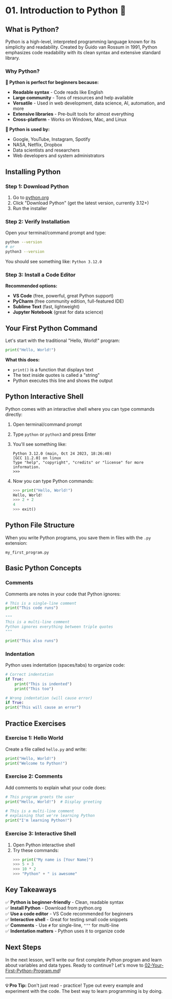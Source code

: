 # 01. Introduction to Python 🐍

## What is Python?

Python is a high-level, interpreted programming language known for its simplicity and readability. Created by Guido van Rossum in 1991, Python emphasizes code readability with its clean syntax and extensive standard library.

### Why Python?

**🐍 Python is perfect for beginners because:**
- **Readable syntax** - Code reads like English
- **Large community** - Tons of resources and help available
- **Versatile** - Used in web development, data science, AI, automation, and more
- **Extensive libraries** - Pre-built tools for almost everything
- **Cross-platform** - Works on Windows, Mac, and Linux

**🚀 Python is used by:**
- Google, YouTube, Instagram, Spotify
- NASA, Netflix, Dropbox
- Data scientists and researchers
- Web developers and system administrators

## Installing Python

### Step 1: Download Python

1. Go to [python.org](https://www.python.org/downloads/)
2. Click "Download Python" (get the latest version, currently 3.12+)
3. Run the installer

### Step 2: Verify Installation

Open your terminal/command prompt and type:

```bash
python --version
# or
python3 --version
```

You should see something like: `Python 3.12.0`

### Step 3: Install a Code Editor

**Recommended options:**
- **VS Code** (free, powerful, great Python support)
- **PyCharm** (free community edition, full-featured IDE)
- **Sublime Text** (fast, lightweight)
- **Jupyter Notebook** (great for data science)

## Your First Python Command

Let's start with the traditional "Hello, World!" program:

```python
print("Hello, World!")
```

**What this does:**
- `print()` is a function that displays text
- The text inside quotes is called a "string"
- Python executes this line and shows the output

## Python Interactive Shell

Python comes with an interactive shell where you can type commands directly:

1. Open terminal/command prompt
2. Type `python` or `python3` and press Enter
3. You'll see something like:
   ```
   Python 3.12.0 (main, Oct 24 2023, 18:26:48)
   [GCC 11.2.0] on linux
   Type "help", "copyright", "credits" or "license" for more information.
   >>>
   ```

4. Now you can type Python commands:
   ```python
   >>> print("Hello, World!")
   Hello, World!
   >>> 2 + 2
   4
   >>> exit()
   ```

## Python File Structure

When you write Python programs, you save them in files with the `.py` extension:

```
my_first_program.py
```

## Basic Python Concepts

### Comments
Comments are notes in your code that Python ignores:

```python
# This is a single-line comment
print("This code runs")

"""
This is a multi-line comment
Python ignores everything between triple quotes
"""

print("This also runs")
```

### Indentation
Python uses indentation (spaces/tabs) to organize code:

```python
# Correct indentation
if True:
    print("This is indented")
    print("This too")

# Wrong indentation (will cause error)
if True:
print("This will cause an error")
```

## Practice Exercises

### Exercise 1: Hello World
Create a file called `hello.py` and write:
```python
print("Hello, World!")
print("Welcome to Python!")
```

### Exercise 2: Comments
Add comments to explain what your code does:
```python
# This program greets the user
print("Hello, World!")  # Display greeting

# This is a multi-line comment
# explaining that we're learning Python
print("I'm learning Python!")
```

### Exercise 3: Interactive Shell
1. Open Python interactive shell
2. Try these commands:
   ```python
   >>> print("My name is [Your Name]")
   >>> 5 + 3
   >>> 10 * 2
   >>> "Python" + " is awesome"
   ```

## Key Takeaways

✅ **Python is beginner-friendly** - Clean, readable syntax  
✅ **Install Python** - Download from python.org  
✅ **Use a code editor** - VS Code recommended for beginners  
✅ **Interactive shell** - Great for testing small code snippets  
✅ **Comments** - Use `#` for single-line, `"""` for multi-line  
✅ **Indentation matters** - Python uses it to organize code  

## Next Steps

In the next lesson, we'll write our first complete Python program and learn about variables and data types. Ready to continue? Let's move to [02-Your-First-Python-Program.md](02-Your-First-Python-Program.md)!

---

**💡 Pro Tip:** Don't just read - practice! Type out every example and experiment with the code. The best way to learn programming is by doing. 